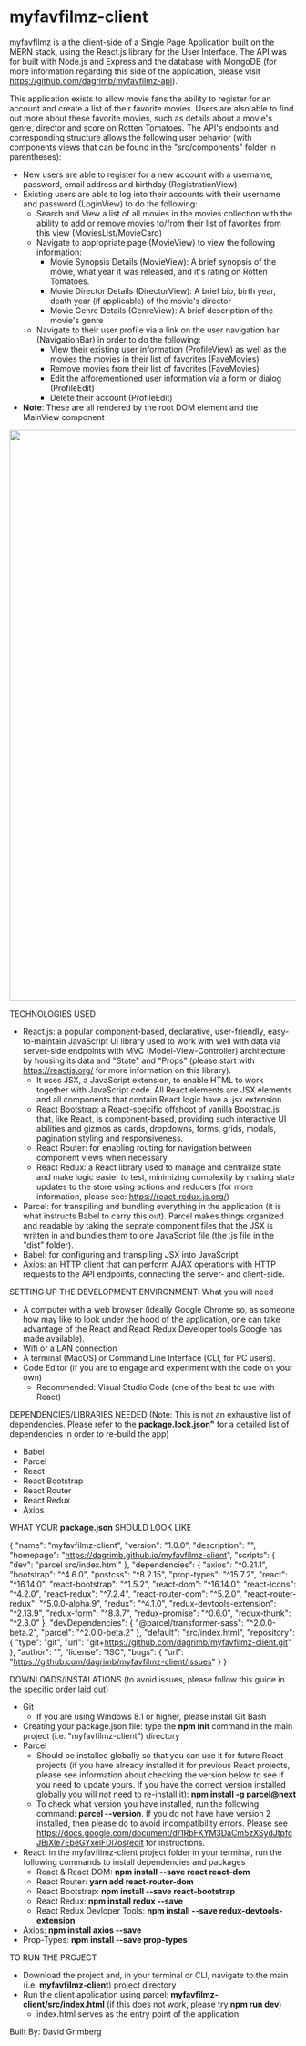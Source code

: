 # myfavfilmz-client

myfavfilmz is a the client-side of a Single Page Application built on the MERN stack, using the React.js library for the User Interface. The API was for built with Node.js and Express and the database with MongoDB (for more information regarding this side of the application, please visit https://github.com/dagrimb/myfavfilmz-api).

This application exists to allow movie fans the ability to register for an account and create a list of their favorite movies. Users are also able to find out more about these favorite movies, such as details about a movie's genre, director and score on Rotten Tomatoes. The API's endpoints and corresponding structure allows the following user behavior (with components views that can be found in the "src/components" folder in parentheses):
  * New users are able to register for a new account with a username, password, email address and birthday (RegistrationView)
  * Existing users are able to log into their accounts with their username and password (LoginView) to do the following: 
    * Search and View a list of all movies in the movies collection with the ability to add or remove movies to/from their list of favorites from this view (MoviesList/MovieCard)
    * Navigate to appropriate page (MovieView) to view the following information:
      * Movie Synopsis Details (MovieView): A brief synopsis of the movie, what year it was released, and it's rating on Rotten Tomatoes.
      * Movie Director Details (DirectorView): A brief bio, birth year, death year (if applicable) of the movie's director
      * Movie Genre Details (GenreView): A brief description of the movie's genre
    * Navigate to their user profile via a link on the user navigation bar (NavigationBar) in order to do the following:
      * View their existing user information (ProfileView) as well as the movies the movies in their list of favorites (FaveMovies)
      * Remove movies from their list of favorites (FaveMovies)
      * Edit the afforementioned user information via a form or dialog (ProfileEdit)
      * Delete their account (ProfileEdit)
  * **Note**: These are all rendered by the root DOM element and the MainView component
 
<img src="https://user-images.githubusercontent.com/74441727/155784983-f811e586-b07b-4c8d-98a7-c4f51522e939.png" width=1000>

TECHNOLOGIES USED
* React.js: a popular component-based, declarative, user-friendly, easy-to-maintain JavaScript UI library used to work with well with data via server-side endpoints with MVC (Model-View-Controller) architecture by housing its data and "State" and "Props" (please start with https://reactjs.org/ for more information on this library).
  * It uses JSX, a JavaScript extension, to enable HTML to work together with JavaScript code. All React elements are JSX elements and all components that contain React logic have a .jsx extension.
  * React Bootstrap: a React-specific offshoot of vanilla Bootstrap.js that, like React, is component-based, providing such interactive UI abilities and gizmos as cards, dropdowns, forms, grids, modals, pagination styling and responsiveness.
  * React Router: for enabling routing for navigation between component views when necessary
  * React Redux: a React library used to manage and centralize state and make logic easier to test, minimizing complexity by making state updates to the store using actions and reducers (for more information, please see: https://react-redux.js.org/)
* Parcel: for transpiling and bundling everything in the application (it is what instructs Babel to carry this out). Parcel makes things organized and readable by taking the seprate component files that the JSX is written in and bundles them to one JavaScript file (the .js file in the "dist" folder).
* Babel: for configuring and transpiling JSX into JavaScript
* Axios: an HTTP client that can perform AJAX operations with HTTP requests to the API endpoints, connecting the server- and client-side.

SETTING UP THE DEVELOPMENT ENVIRONMENT: What you will need
* A computer with a web browser (ideally Google Chrome so, as someone how may like to look under the hood of the application, one can take advantage of the React and React Redux Developer tools Google has made available).
* Wifi or a LAN connection
* A terminal (MacOS) or Command Line Interface (CLI, for PC users).
* Code Editor (if you are to engage and experiment with the code on your own)
  * Recommended: Visual Studio Code (one of the best to use with React)

DEPENDENCIES/LIBRARIES NEEDED (Note: This is not an exhaustive list of dependencies. Please refer to the **package.lock.json"** for a detailed list of dependencies in order to re-build the app)
* Babel
* Parcel
* React
* React Bootstrap
* React Router
* React Redux
* Axios

WHAT YOUR **package.json** SHOULD LOOK LIKE

{
  "name": "myfavfilmz-client",
  "version": "1.0.0",
  "description": "",
  "homepage": "https://dagrimb.github.io/myfavfilmz-client",
  "scripts": {
    "dev": "parcel src/index.html"
  },
  "dependencies": {
    "axios": "^0.21.1",
    "bootstrap": "^4.6.0",
    "postcss": "^8.2.15",
    "prop-types": "^15.7.2",
    "react": "^16.14.0",
    "react-bootstrap": "^1.5.2",
    "react-dom": "^16.14.0",
    "react-icons": "^4.2.0",
    "react-redux": "^7.2.4",
    "react-router-dom": "^5.2.0",
    "react-router-redux": "^5.0.0-alpha.9",
    "redux": "^4.1.0",
    "redux-devtools-extension": "^2.13.9",
    "redux-form": "^8.3.7",
    "redux-promise": "^0.6.0",
    "redux-thunk": "^2.3.0"
  },
  "devDependencies": {
    "@parcel/transformer-sass": "^2.0.0-beta.2",
    "parcel": "^2.0.0-beta.2"
  },
  "default": "src/index.html",
  "repository": {
    "type": "git",
    "url": "git+https://github.com/dagrimb/myfavfilmz-client.git"
  },
  "author": "",
  "license": "ISC",
  "bugs": {
    "url": "https://github.com/dagrimb/myfavfilmz-client/issues"
  }
}

DOWNLOADS/INSTALATIONS (to avoid issues, please follow this guide in the specific order laid out)
* Git
  * If you are using Windows 8.1 or higher, please install Git Bash 
* Creating your package.json file: type the **npm init** command in the main project (i.e. "myfavfilmz-client") directory
* Parcel
  * Should be installed globally so that you can use it for future React projects (if you have already installed it for previous React projects, please see information about checking the version below to see if you need to update yours. If you have the correct version installed globally you will *not* need to re-install it): **npm install -g parcel@next**
  * To check what version you have installed, run the following command: **parcel --version**. If you do not have have version 2 installed, then please do to avoid incompatibility errors. Please see https://docs.google.com/document/d/1RbFKYM3DaCm5zXSydJtpfcJBjXle7EbeGYxelFDl7os/edit for instructions.
* React: in the myfavfilmz-client project folder in your terminal, run the following commands to install dependencies and packages
  * React & React DOM: **npm install --save react react-dom**
  * React Router: **yarn add react-router-dom**
  * React Bootstrap: **npm install --save react-bootstrap**
  * React Redux: **npm install redux --save**
  * React Redux Devloper Tools: **npm install --save redux-devtools-extension**
* Axios: **npm install axios --save**
* Prop-Types: **npm install --save prop-types**

TO RUN THE PROJECT
* Download the project and, in your terminal or CLI, navigate to the main (i.e. **myfavfilmz-client**) project directory
* Run the client application using parcel: **myfavfilmz-client/src/index.html** (if this does not work, please try **npm run dev**)
  * index.html serves as the entry point of the application

Built By: David Grimberg

